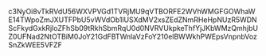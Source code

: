 c3NyOi8vTkRVdU56WXVPVGd1TVRjMU9qVTBORFE2WVhWMGFGOWhaWE14TWpoZmJXUTFPbU5vWVdOb1lUSXdMV2xsZEdZNmRHeHpNUzR5WDNScFkydGxkRjloZFhSb09tRkhSbmRqU0d0NVRVUkpkeThfYjJKbWMzQmhjbUZ0UFNad2NtOTBiM0JoY21GdFBTWnlaVzFoY210elBWWkhPWEpsVnpnbVozSnZkWEE5VFZF
